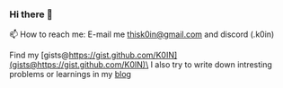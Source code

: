 ### Hi there 👋

📫 How to reach me: E-mail me [thisk0in@gmail.com](mailto:thisk0in@gmail.com) and discord (.k0in)

Find my [gists@https://gist.github.com/K0IN](gists@https://gist.github.com/K0IN)\
I also try to write down intresting problems or learnings in my [blog](https://blog.1k0.in) 


